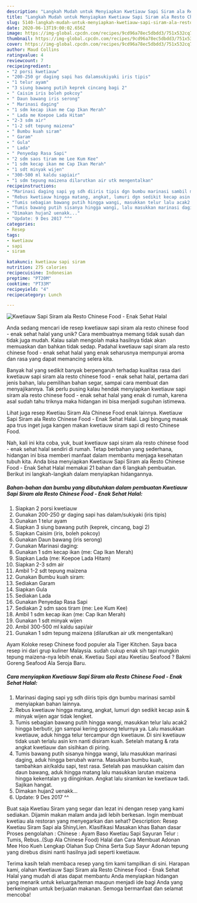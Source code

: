 ```yaml
---
description: "Langkah Mudah untuk Menyiapkan Kwetiauw Sapi Siram ala Resto Chinese Food - Enak Sehat Halal yang Lezat Sekali"
title: "Langkah Mudah untuk Menyiapkan Kwetiauw Sapi Siram ala Resto Chinese Food - Enak Sehat Halal yang Lezat Sekali"
slug: 5140-langkah-mudah-untuk-menyiapkan-kwetiauw-sapi-siram-ala-resto-chinese-food-enak-sehat-halal-yang-lezat-sekali
date: 2020-06-13T19:00:02.656Z
image: https://img-global.cpcdn.com/recipes/9cd96a78ec5dbdd3/751x532cq70/kwetiauw-sapi-siram-ala-resto-chinese-food-enak-sehat-halal-foto-resep-utama.jpg
thumbnail: https://img-global.cpcdn.com/recipes/9cd96a78ec5dbdd3/751x532cq70/kwetiauw-sapi-siram-ala-resto-chinese-food-enak-sehat-halal-foto-resep-utama.jpg
cover: https://img-global.cpcdn.com/recipes/9cd96a78ec5dbdd3/751x532cq70/kwetiauw-sapi-siram-ala-resto-chinese-food-enak-sehat-halal-foto-resep-utama.jpg
author: Maud Collins
ratingvalue: 4
reviewcount: 7
recipeingredient:
- "2 porsi kwetiauw"
- "200-250 gr daging sapi has dalamsukiyaki iris tipis"
- "1 telur ayam"
- "3 siung bawang putih keprek cincang bagi 2"
- " Caisim iris boleh pokcoy"
- " Daun bawang iris serong"
- " Marinasi daging"
- "1 sdm kecap ikan me Cap Ikan Merah"
- " Lada me Koepoe Lada Hitam"
- "2-3 sdm air"
- "1-2 sdt tepung maizena"
- " Bumbu kuah siram"
- " Garam"
- " Gula"
- " Lada"
- " Penyedap Rasa Sapi"
- "2 sdm saos tiram me Lee Kum Kee"
- "1 sdm kecap ikan me Cap Ikan Merah"
- "1 sdt minyak wijen"
- "300-500 ml kaldu sapiair"
- "1 sdm tepung maizena dilarutkan air utk mengentalkan"
recipeinstructions:
- "Marinasi daging sapi yg sdh diiris tipis dgn bumbu marinasi sambil menyiapkan bahan lainnya."
- "Rebus kwetiauw hingga matang, angkat, lumuri dgn sedikit kecap asin &amp; minyak wijen agar tidak lengket."
- "Tumis sebagian bawang putih hingga wangi, masukkan telur lalu acak2 hingga berbutir, jgn sampai kering gosong telurnya ya. Lalu masukkan kwetiauw, aduk hingga telur tercampur dgn kwetiauw. Di sini kwetiauw tidak usah terlalu asin krn nanti disiram kuah. Setelah matang &amp; rata angkat kwetiauw dan sisihkan di piring."
- "Tumis bawang putih sisanya hingga wangi, lalu masukkan marinasi daging, aduk hingga berubah warna. Masukkan bumbu kuah, tambahkan air/kaldu sapi, test rasa. Setelah pas masukkan caisim dan daun bawang, aduk hingga matang lalu masukkan larutan maizena hingga kekentalan yg diinginkan. Angkat lalu siramkan ke kwetiauw tadi. Sajikan hangat."
- "Dimakan hujan2 uenakk..."
- "Update: 9 Des 2017 ^^"
categories:
- Resep
tags:
- kwetiauw
- sapi
- siram

katakunci: kwetiauw sapi siram 
nutrition: 275 calories
recipecuisine: Indonesian
preptime: "PT20M"
cooktime: "PT33M"
recipeyield: "4"
recipecategory: Lunch

---
```



![Kwetiauw Sapi Siram ala Resto Chinese Food - Enak Sehat Halal](https://img-global.cpcdn.com/recipes/9cd96a78ec5dbdd3/751x532cq70/kwetiauw-sapi-siram-ala-resto-chinese-food-enak-sehat-halal-foto-resep-utama.jpg)

Anda sedang mencari ide resep kwetiauw sapi siram ala resto chinese food - enak sehat halal yang unik? Cara membuatnya memang tidak susah dan tidak juga mudah. Kalau salah mengolah maka hasilnya tidak akan memuaskan dan bahkan tidak sedap. Padahal kwetiauw sapi siram ala resto chinese food - enak sehat halal yang enak seharusnya mempunyai aroma dan rasa yang dapat memancing selera kita.

Banyak hal yang sedikit banyak berpengaruh terhadap kualitas rasa dari kwetiauw sapi siram ala resto chinese food - enak sehat halal, pertama dari jenis bahan, lalu pemilihan bahan segar, sampai cara membuat dan menyajikannya. Tak perlu pusing kalau hendak menyiapkan kwetiauw sapi siram ala resto chinese food - enak sehat halal yang enak di rumah, karena asal sudah tahu triknya maka hidangan ini bisa menjadi suguhan istimewa.

Lihat juga resep Kwetiau Siram Ala Chinese Food enak lainnya. Kwetiauw Sapi Siram ala Resto Chinese Food - Enak Sehat Halal. Lagi bingung masak apa trus inget juga kangen makan kwetiauw siram sapi di resto Chinese Food.


Nah, kali ini kita coba, yuk, buat kwetiauw sapi siram ala resto chinese food - enak sehat halal sendiri di rumah. Tetap berbahan yang sederhana, hidangan ini bisa memberi manfaat dalam membantu menjaga kesehatan tubuh kita. Anda bisa menyiapkan Kwetiauw Sapi Siram ala Resto Chinese Food - Enak Sehat Halal memakai 21 bahan dan 6 langkah pembuatan. Berikut ini langkah-langkah dalam menyiapkan hidangannya.

<!--inarticleads1-->

##### Bahan-bahan dan bumbu yang dibutuhkan dalam pembuatan Kwetiauw Sapi Siram ala Resto Chinese Food - Enak Sehat Halal:

1. Siapkan 2 porsi kwetiauw
1. Gunakan 200-250 gr daging sapi has dalam/sukiyaki (iris tipis)
1. Gunakan 1 telur ayam
1. Siapkan 3 siung bawang putih (keprek, cincang, bagi 2)
1. Siapkan  Caisim (iris, boleh pokcoy)
1. Gunakan  Daun bawang (iris serong)
1. Gunakan  Marinasi daging:
1. Gunakan 1 sdm kecap ikan (me: Cap Ikan Merah)
1. Siapkan  Lada (me: Koepoe Lada Hitam)
1. Siapkan 2-3 sdm air
1. Ambil 1-2 sdt tepung maizena
1. Gunakan  Bumbu kuah siram:
1. Sediakan  Garam
1. Siapkan  Gula
1. Sediakan  Lada
1. Gunakan  Penyedap Rasa Sapi
1. Sediakan 2 sdm saos tiram (me: Lee Kum Kee)
1. Ambil 1 sdm kecap ikan (me: Cap Ikan Merah)
1. Gunakan 1 sdt minyak wijen
1. Ambil 300-500 ml kaldu sapi/air
1. Gunakan 1 sdm tepung maizena (dilarutkan air utk mengentalkan)


Ayam Koloke resep Chinese food populer ala Tiger Kitchen. Saya baca resep ini dari grup kuliner Malaysia. sudah cukup enak sih tapi mungkin tepung maizena-nya lebih enak. Kwetiau Sapi atau Kwetiau Seafood ? Bakmi Goreng Seafood Ala Seroja Baru. 

<!--inarticleads2-->

##### Cara menyiapkan Kwetiauw Sapi Siram ala Resto Chinese Food - Enak Sehat Halal:

1. Marinasi daging sapi yg sdh diiris tipis dgn bumbu marinasi sambil menyiapkan bahan lainnya.
1. Rebus kwetiauw hingga matang, angkat, lumuri dgn sedikit kecap asin &amp; minyak wijen agar tidak lengket.
1. Tumis sebagian bawang putih hingga wangi, masukkan telur lalu acak2 hingga berbutir, jgn sampai kering gosong telurnya ya. Lalu masukkan kwetiauw, aduk hingga telur tercampur dgn kwetiauw. Di sini kwetiauw tidak usah terlalu asin krn nanti disiram kuah. Setelah matang &amp; rata angkat kwetiauw dan sisihkan di piring.
1. Tumis bawang putih sisanya hingga wangi, lalu masukkan marinasi daging, aduk hingga berubah warna. Masukkan bumbu kuah, tambahkan air/kaldu sapi, test rasa. Setelah pas masukkan caisim dan daun bawang, aduk hingga matang lalu masukkan larutan maizena hingga kekentalan yg diinginkan. Angkat lalu siramkan ke kwetiauw tadi. Sajikan hangat.
1. Dimakan hujan2 uenakk...
1. Update: 9 Des 2017 ^^


Buat saja Kwetiau Siram yang segar dan lezat ini dengan resep yang kami sediakan. Dijamin makan malam anda jadi lebih berkesan. Ingin membuat kwetiau ala restoran yang menyegarkan dan sehat? Description: Resep Kwetiau Siram Sapi ala ShinyLien. Klasifikasi Masakan khas Bahan dasar Proses pengolahan : Chinese : Ayam Baso Kwetiau Sapi Sayuran Telur : Tumis, Rebus..(Sup Ala Chinese Food) Halal dan Cara Membuat Adonan Mee Hoo Kueh Lengkap Olahan Sup China Serta Sup Sayur Adonan tepung yang direbus disini nanti hasilnya jadi seperti kwetiauw. 

Terima kasih telah membaca resep yang tim kami tampilkan di sini. Harapan kami, olahan Kwetiauw Sapi Siram ala Resto Chinese Food - Enak Sehat Halal yang mudah di atas dapat membantu Anda menyiapkan hidangan yang menarik untuk keluarga/teman maupun menjadi ide bagi Anda yang berkeinginan untuk berjualan makanan. Semoga bermanfaat dan selamat mencoba!
